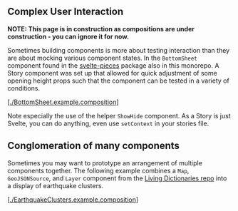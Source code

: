 ## Complex User Interaction

**NOTE: This page is in construction as compositions are under construction - you can ignore it for now.**

Sometimes building components is more about testing interaction than they are about mocking various component states. In the `BottomSheet` component found in the [svelte-pieces](https://github.com/jacob-8/kitbook/tree/main/packages/svelte-pieces) package also in this monorepo. A Story component was set up that allowed for quick adjustment of some opening height props such that the component can be tested in a variety of conditions.

[[./BottomSheet.example.composition]]

Note especially the use of the helper `ShowHide` component. As a Story is just Svelte, you can do anything, even use `setContext` in your stories file.

## Conglomeration of many components

Sometimes you may want to prototype an arrangement of multiple components together. The following example combines a `Map`, `GeoJSONSource`, and `Layer` component from the [Living Dictionaries repo](https://github.com/livingtongues/living-dictionaries) into a display of earthquake clusters.


[[./EarthquakeClusters.example.composition]]

[//begin]: # "Autogenerated link references for markdown compatibility"
[./BottomSheet.example.composition]: BottomSheet.example.composition "BottomSheet.example"
[./EarthquakeClusters.example.composition]: EarthquakeClusters.example.composition "EarthquakeClusters.example"
[//end]: # "Autogenerated link references"